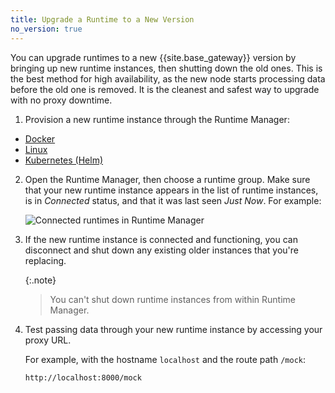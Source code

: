 ```yaml
---
title: Upgrade a Runtime to a New Version
no_version: true
---
```


You can upgrade runtimes to a new {{site.base_gateway}} version by bringing
up new runtime instances, then shutting down the old ones. This is the best
method for high availability, as the new node starts processing data before the
old one is removed. It is the cleanest and safest way to upgrade with no
proxy downtime.

1. Provision a new runtime instance through the Runtime Manager:
  * [Docker](/konnect/runtime-manager/gateway-runtime-docker)
  * [Linux](/konnect/runtime-manager/gateway-runtime-conf)
  * [Kubernetes (Helm)](/konnect/runtime-manager/gateway-runtime-kubernetes)

2. Open the Runtime Manager, then choose a runtime group.
Make sure that your new runtime instance appears in the list of runtime
instances, is in _Connected_ status, and that it was last seen _Just Now_.
For example:

    ![Connected runtimes in Runtime Manager](/assets/images/docs/konnect/konnect-runtimes-connected.png)

3. If the new runtime instance is connected and functioning, you can disconnect and
shut down any existing older instances that you're replacing.

    {:.note}
    > You can't shut down runtime instances from within Runtime Manager.

4. Test passing data through your new runtime instance by accessing your proxy
URL.

    For example, with the hostname `localhost` and the route path `/mock`:

    ```
    http://localhost:8000/mock
    ```
